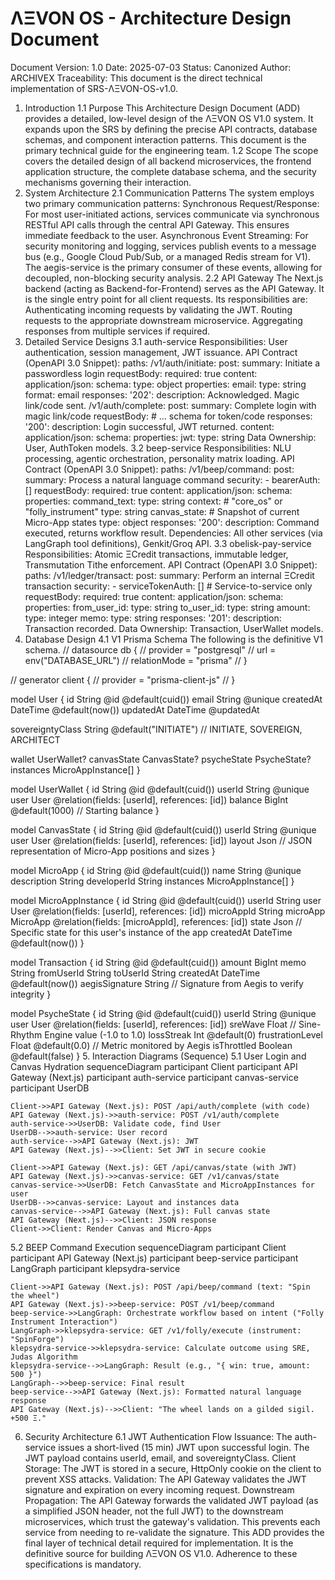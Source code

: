 # ΛΞVON OS - Architecture Design Document
Document Version: 1.0
Date: 2025-07-03
Status: Canonized
Author: ARCHIVEX
Traceability: This document is the direct technical implementation of SRS-ΛΞVON-OS-v1.0.
1. Introduction
1.1 Purpose
This Architecture Design Document (ADD) provides a detailed, low-level design of the ΛΞVON OS V1.0 system. It expands upon the SRS by defining the precise API contracts, database schemas, and component interaction patterns. This document is the primary technical guide for the engineering team.
1.2 Scope
The scope covers the detailed design of all backend microservices, the frontend application structure, the complete database schema, and the security mechanisms governing their interaction.
2. System Architecture
2.1 Communication Patterns
The system employs two primary communication patterns:
Synchronous Request/Response: For most user-initiated actions, services communicate via synchronous RESTful API calls through the central API Gateway. This ensures immediate feedback to the user.
Asynchronous Event Streaming: For security monitoring and logging, services publish events to a message bus (e.g., Google Cloud Pub/Sub, or a managed Redis stream for V1). The aegis-service is the primary consumer of these events, allowing for decoupled, non-blocking security analysis.
2.2 API Gateway
The Next.js backend (acting as Backend-for-Frontend) serves as the API Gateway. It is the single entry point for all client requests. Its responsibilities are:
Authenticating incoming requests by validating the JWT.
Routing requests to the appropriate downstream microservice.
Aggregating responses from multiple services if required.
3. Detailed Service Designs
3.1 auth-service
Responsibilities: User authentication, session management, JWT issuance.
API Contract (OpenAPI 3.0 Snippet):
paths:
  /v1/auth/initiate:
    post:
      summary: Initiate a passwordless login
      requestBody:
        required: true
        content:
          application/json:
            schema:
              type: object
              properties:
                email:
                  type: string
                  format: email
      responses:
        '202':
          description: Acknowledged. Magic link/code sent.
  /v1/auth/complete:
    post:
      summary: Complete login with magic link/code
      requestBody:
        # ... schema for token/code
      responses:
        '200':
          description: Login successful, JWT returned.
          content:
            application/json:
              schema:
                properties:
                  jwt:
                    type: string
Data Ownership: User, AuthToken models.
3.2 beep-service
Responsibilities: NLU processing, agentic orchestration, personality matrix loading.
API Contract (OpenAPI 3.0 Snippet):
paths:
  /v1/beep/command:
    post:
      summary: Process a natural language command
      security:
        - bearerAuth: []
      requestBody:
        required: true
        content:
          application/json:
            schema:
              properties:
                command_text:
                  type: string
                context: # "core_os" or "folly_instrument"
                  type: string
                canvas_state: # Snapshot of current Micro-App states
                  type: object
      responses:
        '200':
          description: Command executed, returns workflow result.
Dependencies: All other services (via LangGraph tool definitions), Genkit/Groq API.
3.3 obelisk-pay-service
Responsibilities: Atomic ΞCredit transactions, immutable ledger, Transmutation Tithe enforcement.
API Contract (OpenAPI 3.0 Snippet):
paths:
  /v1/ledger/transact:
    post:
      summary: Perform an internal ΞCredit transaction
      security:
        - serviceTokenAuth: [] # Service-to-service only
      requestBody:
        required: true
        content:
          application/json:
            schema:
              properties:
                from_user_id:
                  type: string
                to_user_id:
                  type: string
                amount:
                  type: integer
                memo:
                  type: string
      responses:
        '201':
          description: Transaction recorded.
Data Ownership: Transaction, UserWallet models.
4. Database Design
4.1 V1 Prisma Schema
The following is the definitive V1 schema.
// datasource db {
//   provider     = "postgresql"
//   url          = env("DATABASE_URL")
//   relationMode = "prisma"
// }

// generator client {
//   provider = "prisma-client-js"
// }

model User {
  id        String   @id @default(cuid())
  email     String   @unique
  createdAt DateTime @default(now())
  updatedAt DateTime @updatedAt

  sovereigntyClass String @default("INITIATE") // INITIATE, SOVEREIGN, ARCHITECT

  wallet      UserWallet?
  canvasState CanvasState?
  psycheState PsycheState?
  instances   MicroAppInstance[]
}

model UserWallet {
  id      String @id @default(cuid())
  userId  String @unique
  user    User   @relation(fields: [userId], references: [id])
  balance BigInt @default(1000) // Starting balance
}

model CanvasState {
  id     String @id @default(cuid())
  userId String @unique
  user   User   @relation(fields: [userId], references: [id])
  layout Json // JSON representation of Micro-App positions and sizes
}

model MicroApp {
  id          String   @id @default(cuid())
  name        String   @unique
  description String
  developerId String
  instances   MicroAppInstance[]
}

model MicroAppInstance {
  id         String   @id @default(cuid())
  userId     String
  user       User     @relation(fields: [userId], references: [id])
  microAppId String
  microApp   MicroApp @relation(fields: [microAppId], references: [id])
  state      Json     // Specific state for this user's instance of the app
  createdAt  DateTime @default(now())
}

model Transaction {
  id              String   @id @default(cuid())
  amount          BigInt
  memo            String
  fromUserId      String
  toUserId        String
  createdAt       DateTime @default(now())
  aegisSignature  String   // Signature from Aegis to verify integrity
}

model PsycheState {
  id                String   @id @default(cuid())
  userId            String   @unique
  user              User     @relation(fields: [userId], references: [id])
  sreWave           Float    // Sine-Rhythm Engine value (-1.0 to 1.0)
  lossStreak        Int      @default(0)
  frustrationLevel  Float    @default(0.0) // Metric monitored by Aegis
  isThrottled       Boolean  @default(false)
}
5. Interaction Diagrams (Sequence)
5.1 User Login and Canvas Hydration
sequenceDiagram
    participant Client
    participant API Gateway (Next.js)
    participant auth-service
    participant canvas-service
    participant UserDB

    Client->>API Gateway (Next.js): POST /api/auth/complete (with code)
    API Gateway (Next.js)->>auth-service: POST /v1/auth/complete
    auth-service->>UserDB: Validate code, find User
    UserDB-->>auth-service: User record
    auth-service-->>API Gateway (Next.js): JWT
    API Gateway (Next.js)-->>Client: Set JWT in secure cookie

    Client->>API Gateway (Next.js): GET /api/canvas/state (with JWT)
    API Gateway (Next.js)->>canvas-service: GET /v1/canvas/state
    canvas-service->>UserDB: Fetch CanvasState and MicroAppInstances for user
    UserDB-->>canvas-service: Layout and instances data
    canvas-service-->>API Gateway (Next.js): Full canvas state
    API Gateway (Next.js)-->>Client: JSON response
    Client->>Client: Render Canvas and Micro-Apps
5.2 BEEP Command Execution
sequenceDiagram
    participant Client
    participant API Gateway (Next.js)
    participant beep-service
    participant LangGraph
    participant klepsydra-service

    Client->>API Gateway (Next.js): POST /api/beep/command (text: "Spin the wheel")
    API Gateway (Next.js)->>beep-service: POST /v1/beep/command
    beep-service->>LangGraph: Orchestrate workflow based on intent ("Folly Instrument Interaction")
    LangGraph->>klepsydra-service: GET /v1/folly/execute (instrument: "SpinForge")
    klepsydra-service->>klepsydra-service: Calculate outcome using SRE, Judas Algorithm
    klepsydra-service-->>LangGraph: Result (e.g., "{ win: true, amount: 500 }")
    LangGraph-->>beep-service: Final result
    beep-service-->>API Gateway (Next.js): Formatted natural language response
    API Gateway (Next.js)-->>Client: "The wheel lands on a gilded sigil. +500 Ξ."
6. Security Architecture
6.1 JWT Authentication Flow
Issuance: The auth-service issues a short-lived (15 min) JWT upon successful login. The JWT payload contains userId, email, and sovereigntyClass.
Client Storage: The JWT is stored in a secure, HttpOnly cookie on the client to prevent XSS attacks.
Validation: The API Gateway validates the JWT signature and expiration on every incoming request.
Downstream Propagation: The API Gateway forwards the validated JWT payload (as a simplified JSON header, not the full JWT) to the downstream microservices, which trust the gateway's validation. This prevents each service from needing to re-validate the signature.
This ADD provides the final layer of technical detail required for implementation. It is the definitive source for building ΛΞVON OS V1.0. Adherence to these specifications is mandatory.
